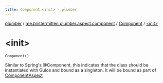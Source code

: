 ```yaml
---
title: Component.<init> - plumber
---
```


[plumber](../../index.html) / [me.bristermitten.plumber.aspect.component](../index.html) / [Component](index.html) / [&lt;init&gt;](./-init-.html)

# &lt;init&gt;

`Component()`

Similar to Spring's @Component, this indicates that the class should be instantiated with Guice
and bound as a singleton.
It will be bound as part of [ComponentAspect](../-component-aspect/index.html)

